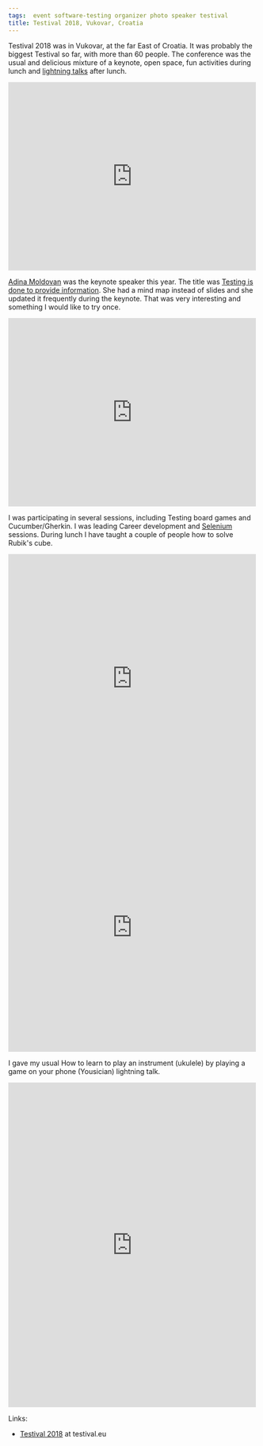 ```yaml
---
tags:  event software-testing organizer photo speaker testival
title: Testival 2018, Vukovar, Croatia
---
```

Testival 2018 was in Vukovar, at the far East of Croatia. It was probably the biggest Testival so far, with more than 60 people. The conference was the usual and delicious mixture of a keynote, open space, fun activities during lunch and [lightning talks](https://blog.tentamen.eu/report-on-lighting-talks-from-testival-2018/) after lunch.

<iframe src="https://www.facebook.com/plugins/post.php?href=https%3A%2F%2Fwww.facebook.com%2Fphoto.php%3Ffbid%3D10156668377022290%26set%3Da.10156668291802290%26type%3D3&width=500" width="500" height="380" style="border:none;overflow:hidden" scrolling="no" frameborder="0" allowTransparency="true" allow="encrypted-media"></iframe>

[Adina Moldovan](https://twitter.com/adinnaplus) was the keynote speaker this year. The title was [Testing is done to provide information](https://drive.google.com/file/d/1yX4XULumto9uAuDcguJvGD8-3nh_-lwR/view?usp=sharing). She had a mind map instead of slides and she updated it frequently during the keynote. That was very interesting and something I would like to try once.

<iframe src="https://www.facebook.com/plugins/post.php?href=https%3A%2F%2Fwww.facebook.com%2Fphoto.php%3Ffbid%3D10156668376767290%26set%3Da.10156668291802290%26type%3D3&width=500" width="500" height="380" style="border:none;overflow:hidden" scrolling="no" frameborder="0" allowTransparency="true" allow="encrypted-media"></iframe>

I was participating in several sessions, including Testing board games and Cucumber/Gherkin. I was leading Career development and [Selenium](/selenium-javascript) sessions. During lunch I have taught a couple of people how to solve Rubik's cube.

<iframe src="https://www.facebook.com/plugins/post.php?href=https%3A%2F%2Fwww.facebook.com%2Fphoto.php%3Ffbid%3D10156668377817290%26set%3Da.10156668291802290%26type%3D3&width=500" width="500" height="502" style="border:none;overflow:hidden" scrolling="no" frameborder="0" allowTransparency="true" allow="encrypted-media"></iframe>
<iframe src="https://www.facebook.com/plugins/post.php?href=https%3A%2F%2Fwww.facebook.com%2Fphoto.php%3Ffbid%3D10156668378347290%26set%3Da.10156668291802290%26type%3D3&width=500" width="500" height="502" style="border:none;overflow:hidden" scrolling="no" frameborder="0" allowTransparency="true" allow="encrypted-media"></iframe>

I gave my usual How to learn to play an instrument (ukulele) by playing a game on your phone (Yousician) lightning talk.

<iframe src="https://www.facebook.com/plugins/post.php?href=https%3A%2F%2Fwww.facebook.com%2Fmedia%2Fset%2F%3Fset%3Da.10156668291802290%26type%3D1%26l%3Db7db1e4cab&width=500&show_text=true&height=655&appId" width="500" height="655" style="border:none;overflow:hidden" scrolling="no" frameborder="0" allowTransparency="true" allow="encrypted-media"></iframe>

Links:

- [Testival 2018](http://www.testival.eu/category/2018/) at testival.eu
